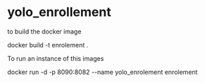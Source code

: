 # yolo_enrollement
to build the docker image

docker build -t enrolement .

To run an instance of this images

docker run -d -p 8090:8082 --name yolo_enrolement enrolement 

